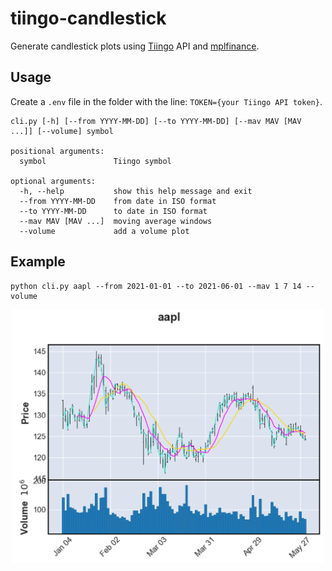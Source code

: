 # tiingo-candlestick

Generate candlestick plots using [Tiingo](https://www.tiingo.com/) API and [mplfinance](https://github.com/matplotlib/mplfinance).

## Usage

Create a `.env` file in the folder with the line: `TOKEN={your Tiingo API token}`.

```console
cli.py [-h] [--from YYYY-MM-DD] [--to YYYY-MM-DD] [--mav MAV [MAV ...]] [--volume] symbol

positional arguments:
  symbol               Tiingo symbol

optional arguments:
  -h, --help           show this help message and exit
  --from YYYY-MM-DD    from date in ISO format
  --to YYYY-MM-DD      to date in ISO format
  --mav MAV [MAV ...]  moving average windows
  --volume             add a volume plot
  ```

## Example

```terminal
python cli.py aapl --from 2021-01-01 --to 2021-06-01 --mav 1 7 14 --volume
```

<p align="center"><img src="aapl.png" width="500"/></p>